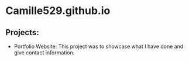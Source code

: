 # Camille529.github.io

## Projects:
* Portfolio Website:
This project was to showcase what I have done and give contact information.

